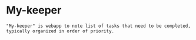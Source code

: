 # My-keeper
`"My-keeper" is webapp to note list of tasks that need to be completed, typically organized in order of priority.`
